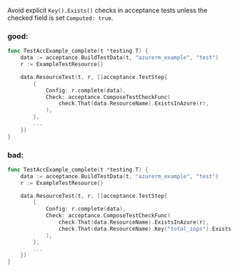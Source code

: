 Avoid explicit `Key().Exists()` checks in acceptance tests unless the checked field is set `Computed: true`.

### good:
```go
func TestAccExample_complete(t *testing.T) {
	data := acceptance.BuildTestData(t, "azurerm_example", "test")
	r := ExampleTestResource{}

	data.ResourceTest(t, r, []acceptance.TestStep{
		{
			Config: r.complete(data),
			Check: acceptance.ComposeTestCheckFunc(
				check.That(data.ResourceName).ExistsInAzure(r),
			),
		},
		...
	})
}
```

### bad:
```go
func TestAccExample_complete(t *testing.T) {
	data := acceptance.BuildTestData(t, "azurerm_example", "test")
	r := ExampleTestResource{}

	data.ResourceTest(t, r, []acceptance.TestStep{
		{
			Config: r.complete(data),
			Check: acceptance.ComposeTestCheckFunc(
				check.That(data.ResourceName).ExistsInAzure(r),
				check.That(data.ResourceName).Key("total_iops").Exists(),
			),
		},
		...
	})
}
```
